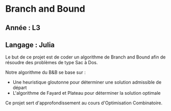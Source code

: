 <h1> Branch and Bound </h1>                                                              

<h2> Année : L3 </h2>
<h2> Langage : Julia </h2>

<p>
Le but de ce projet est de coder un algorithme de Branch and Bound afin de résoudre des problèmes de type Sac à Dos.

Notre algorithme du B&B se base sur :
  - Une heuristique gloutonne pour déterminer une solution admissible de départ
  - L'algorithme de Fayard et Plateau pour déterminer la solution optimale

Ce projet sert d'approfondissement au cours d'Optimisation Combinatoire.
</p>
